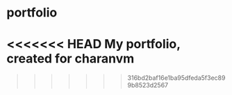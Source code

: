 # portfolio
<<<<<<< HEAD
My portfolio, created for charanvm
=======
>>>>>>> 316bd2baf16e1ba95dfeda5f3ec899b8523d2567
